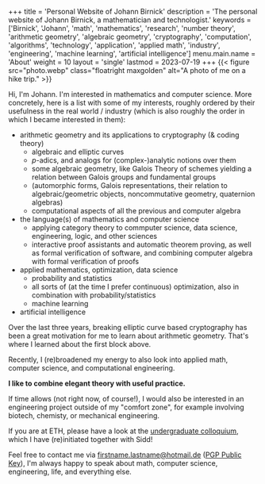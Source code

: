 +++
title = 'Personal Website of Johann Birnick'
description = 'The personal website of Johann Birnick, a mathematician and technologist.'
keywords = ['Birnick', 'Johann', 'math', 'mathematics', 'research', 'number theory', 'arithmetic geometry', 'algebraic geometry', 'cryptography', 'computation', 'algorithms', 'technology', 'application', 'applied math', 'industry', 'engineering', 'machine learning', 'artificial intelligence']
menu.main.name = 'About'
weight = 10
layout = 'single'
lastmod = 2023-07-19
+++
{{< figure src="photo.webp" class="floatright maxgolden" alt="A photo of me on a hike trip." >}}

Hi, I'm Johann. I'm interested in mathematics and computer science.
More concretely, here is a list with some of my interests, roughly ordered by their usefulness in the real world / industry (which is also roughly the order in which I became interested in them):

- arithmetic geometry and its applications to cryptography (& coding theory)
  * algebraic and elliptic curves
  * $p$-adics, and analogs for (complex-)analytic notions over them
  * some algebraic geometry, like Galois Theory of schemes yielding a relation between Galois groups and fundamental groups
  * (automorphic forms, Galois representations, their relation to algebraic/geometric objects, noncommutative geometry, quaternion algebras)
  * computational aspects of all the previous and computer algebra
- the language(s) of mathematics and computer science
  * applying category theory to commputer science, data science, engineering, logic, and other sciences
  * interactive proof assistants and automatic theorem proving, as well as formal verification of software, and combining computer algebra with formal verification of proofs
- applied mathematics, optimization, data science
  * probability and statistics
  * all sorts of (at the time I prefer continuous) optimization, also in combination with probability/statistics
  * machine learning
- artificial intelligence

Over the last three years, breaking elliptic curve based cryptography has been a great motivation for me to learn about arithmetic geometry.
That's where I learned about the first block above.

Recently, I (re)broadened my energy to also look into applied math, computer science, and computational engineering.

**I like to combine elegant theory with useful practice.**

If time allows (not right now, of course!), I would also be interested in an engineering project outside of my "comfort zone", for example involving biotech, chemisty, or mechanical engineering.

If you are at ETH, please have a look at the [undergraduate colloquium](https://zucmap.ethz.ch/), which I have (re)initiated together with Sidd!

Feel free to contact me via firstname.lastname@hotmail.de ([PGP Public Key](pgp-public-key.asc)), I'm always happy to speak about math, computer science, engineering, life, and everything else.
